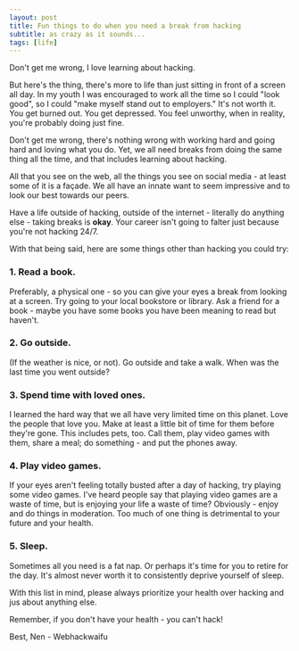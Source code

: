 ```yaml
---
layout: post
title: Fun things to do when you need a break from hacking
subtitle: as crazy as it sounds...
tags: [life]
---
```




Don't get me wrong, I love learning about hacking. 

But here's the thing, there's more to life than just sitting in front of a screen all day. In my youth I was encouraged to work all the time so I could "look good", so I could "make myself stand out to employers." It's not worth it. You get burned out. You get depressed. You feel unworthy, when in reality, you're probably doing just fine.

Don't get me wrong, there's nothing wrong with working hard and going hard and loving what you do. Yet, we all need breaks from doing the same thing all the time, and that includes learning about hacking. 

All that you see on the web, all the things you see on social media - at least some of it is a façade. We all have an innate want to seem impressive and to look our best towards our peers. 

Have a life outside of hacking, outside of the internet - literally do anything else - taking breaks is **okay**. Your career isn't going to falter just because you're not hacking 24/7. 

With that being said, here are some things other than hacking you could try:

### 1. Read a book.
Preferably, a physical one - so you can give your eyes a break from looking at a screen. Try going to your local bookstore or library. Ask a friend for a book - maybe you have some books you have been meaning to read but haven't.

### 2. Go outside.
(If the weather is nice, or not). Go outside and take a walk. When was the last time you went outside?

### 3. Spend time with loved ones.
I learned the hard way that we all have very limited time on this planet. Love the people that love you. Make at least a little bit of time for them before they're gone. This includes pets, too. Call them, play video games with them, share a meal; do something - and put the phones away. 

### 4. Play video games.
If your eyes aren't feeling totally busted after a day of hacking, try playing some video games. I've heard people say that playing video games are a waste of time, but is enjoying your life a waste of time? Obviously - enjoy and do things in moderation. Too much of one thing is detrimental to your future and your health. 

### 5. Sleep.
Sometimes all you need is a fat nap. Or perhaps it's time for you to retire for the day. It's almost never worth it to consistently deprive yourself of sleep.

With this list in mind, please always prioritize your health over hacking and jus about anything else. 

Remember, if you don't have your health - you can't hack!

Best,
Nen - Webhackwaifu



